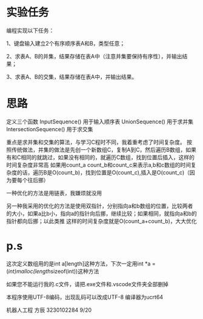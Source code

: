 # 实验任务

编程实现以下任务：

1、键盘输入建立2个有序顺序表A和B，类型任意；

2、求表A、B的并集，结果存储在表A中（注意并集要保持有序性），并输出结果；

3、求表A、B的交集，结果存储在表A中，并输出结果。

# 思路

定义三个函数
InputSequence()         用于输入顺序表
UnionSequence()         用于求并集
IntersectionSequence()  用于求交集

重点是求并集和交集的算法，与学习C程时不同，我着重考虑了时间复杂度。
按照传统做法，并集的做法是先创一个新数组C，复制A到C，然后遍历B数组，如果有和C相同的就跳过，如果没有相同的，就遍历C数组，找到位置后插入，这样的时间复杂度非常高
如果用count_a count_b和count_c来表示a,b和c数组的时间复杂度的话，遍历B是O(count_b)，找到位置是O(count_c),插入是O(count_c)（因为要每个往后挪）

一种优化的方法是用链表，我嫌烦就没用

另一种我采用的优化的方法是使用双指针，分别指向a和b数组的位置，比较两者的大小，如果a比b小，指向a的指针向后挪，继续比较；如果相同，就指向a和b的指针都向后挪；以此类推
这样的时间复杂度就是O(count_a+count_b)，大大优化

# p.s
这次定义数组用的是int a[length]这种方法，下次一定用int *a = (*int)malloc(length*sizeof(int))这种方法

如果您不能运行我的.c文件，请把.exe文件和.vscode文件夹全部删掉

本程序使用UTF-8编码，出现乱码可以改成UTF-8 编译器为ucrt64

机器人工程 方辰 3230102284
9/20